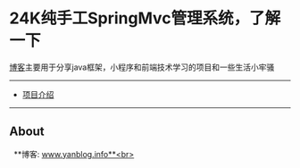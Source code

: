 # 24K纯手工SpringMvc管理系统，了解一下

[博客](http://www.yanblog.info/)主要用于分享java框架，小程序和前端技术学习的项目和一些生活小牢骚

******

* [项目介绍](http://www.yanblog.info/article/22)

******


## About

&nbsp;&nbsp;**博客: www.yanblog.info**<br>
